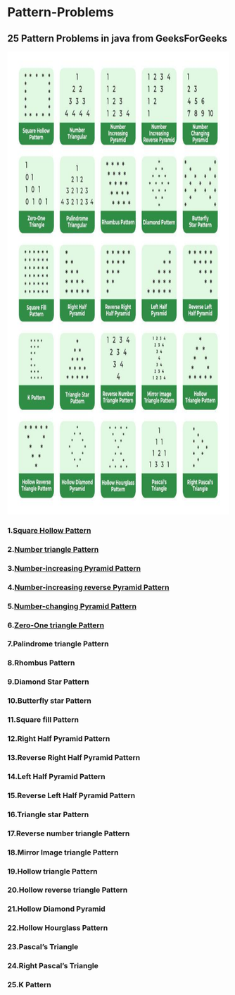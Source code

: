 # Pattern-Problems
## 25 Pattern Problems in java from GeeksForGeeks
<img src="PatternPrinting.jpg" width="1000" height="1050">

### 1.[Square Hollow Pattern](squarehollow.java)
### 2.[Number triangle Pattern](numbertriangle.java)
### 3.[Number-increasing Pyramid Pattern](numberpyramid.java)
### 4.[Number-increasing reverse Pyramid Pattern](numberdecreasing.java)
### 5.[Number-changing Pyramid Pattern](numberchanging.java)
### 6.[Zero-One triangle Pattern](zeronetriangle.java)
### 7.Palindrome triangle Pattern
### 8.Rhombus Pattern
### 9.Diamond Star Pattern
### 10.Butterfly star Pattern
### 11.Square fill Pattern
### 12.Right Half Pyramid Pattern
### 13.Reverse Right Half Pyramid Pattern
### 14.Left Half Pyramid Pattern
### 15.Reverse Left Half Pyramid Pattern
### 16.Triangle star Pattern
### 17.Reverse number triangle Pattern
### 18.Mirror Image triangle Pattern
### 19.Hollow triangle Pattern
### 20.Hollow reverse triangle Pattern
### 21.Hollow Diamond Pyramid
### 22.Hollow Hourglass Pattern
### 23.Pascal’s Triangle
### 24.Right Pascal’s Triangle
### 25.K Pattern
